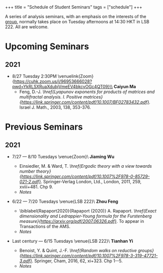 +++
title = "Schedule of Student Seminars"
tags = ["schedule"]
+++

A series of analysis seminars, with an emphasis on the interests of the [group](/about/), normally takes place on Tuesday afternoons at 14:30 HKT in LSB 222. All are welcome.

# Upcoming Seminars
## 2021

- 8/27 Tuesday 2:30PM \venuelink{Zoom}{https://cuhk.zoom.us/j/96953666028?pwd=YkRLSXRuaXdubjVmeEV4bkcyOGc4QT09}\\
  **Caiyun Ma**
  - Feng, D.-J. *\href{Lyapunov exponents for products of matrices and multifractal analysis. I. Positive matrices}{https://link.springer.com/content/pdf/10.1007/BF02783432.pdf}.* Israel J. Math., 2003, 138, 353-376.

# Previous Seminars
## 2021

- 7/27 — 8/10 Tuesdays \venue{Zoom}\\
  **Jiaming Wu**
  - Einsiedler, M. & Ward, T. *\href{Ergodic theory with a view towards number theory}{https://link.springer.com/content/pdf/10.1007%2F978-0-85729-021-2.pdf}*. Springer-Verlag London, Ltd., London, 2011, 259, xviii+481. Chp 9.
  - *Notes*

- 6/22 — 7/20 Tuesdays \venue{LSB 222}\\
  **Zhou Feng**
  - \biblabel{Rapaport2020}{Rapaport (2020)} A. Rapaport. *\href{Exact dimensionality and Ledrappier-Young formula for the Furstenberg measure}{https://arxiv.org/pdf/2007.06326.pdf}*. To appear in Transactions of the AMS.
  - *Notes*

- Last century  — 6/15 Tuesdays \venue{LSB 222}\\
  **Tianhan Yi**
  - Benoist, Y. & Quint, J.-F. *\href{Random walks on reductive groups}{https://link.springer.com/content/pdf/10.1007%2F978-3-319-47721-3.pdf}*. Springer, Cham, 2016, 62, xi+323. Chp 1--5.
  - *Notes*
